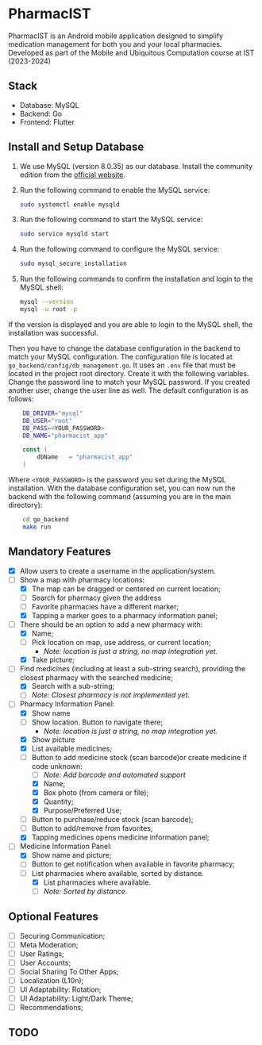 # PharmacIST
PharmacIST is an Android mobile application designed to simplify medication management for both you and your local pharmacies. Developed as part of the Mobile and Ubiquitous Computation course at IST (2023-2024)

## Stack
- Database: MySQL 
- Backend: Go
- Frontend: Flutter

## Install and Setup Database
1. We use MySQL (version 8.0.35) as our database. Install the community edition from the [official website](https://dev.mysql.com/downloads/mysql/).
2. Run the following command to enable the MySQL service:

    ```bash
    sudo systemctl enable mysqld
    ```
3. Run the following command to start the MySQL service:

    ```bash
    sudo service mysqld start
    ```
4. Run the following command to configure the MySQL service:

    ```bash
    sudo mysql_secure_installation
    ```
5. Run the following commands to confirm the installation and login to the MySQL shell:

    ```bash
    mysql --version
    mysql -u root -p
    ```
If the version is displayed and you are able to login to the MySQL shell, the installation was successful.

Then you have to change the database configuration in the backend to match your MySQL configuration. The configuration file is located at `go_backend/config/db_management.go`. It uses an `.env` file that must be located in the project root directory. Create it with the following variables. Change the password line to match your MySQL password. If you created another user, change the user line as well. The default configuration is as follows:

```bash
    DB_DRIVER="mysql"
    DB_USER="root"
    DB_PASS=<YOUR_PASSWORD>
    DB_NAME="pharmacist_app"

```

```go
    const (
        dbName   = "pharmacist_app"
    )
```
Where `<YOUR_PASSWORD>` is the password you set during the MySQL installation.
With the database configuration set, you can now run the backend with the following command (assuming you are in the main directory):

```bash
    cd go_backend
    make run
```

## Mandatory Features
- [x] Allow users to create a username in the application/system.
- [ ] Show a map with pharmacy locations:
    - [x] The map can be dragged or centered on current location;
    - [ ] Search for pharmacy given the address
    - [ ] Favorite pharmacies have a different marker;
    - [x] Tapping a marker goes to a pharmacy information panel;
- [ ] There should be an option to add a new pharmacy with:
    - [x] Name;
    - [ ] Pick location on map, use address, or current location;
        - *Note: location is just a string, no map integration yet.*
    - [x] Take picture;
- [ ] Find medicines (including at least a sub-string search), providing the closest pharmacy with the searched medicine;
    - [x] Search with a sub-string;
    - [ ] *Note: Closest pharmacy is not implemented yet.*
- [ ] Pharmacy Information Panel:
    - [x] Show name
    - [ ] Show location. Button to navigate there;
        - *Note: location is just a string, no map integration yet.*
    - [x] Show picture
    - [x] List available medicines;
    - [ ] Button to add medicine stock (scan barcode)or create medicine if code unknown:
        - [ ] *Note: Add barcode and automated support*
        - [x] Name;
        - [x] Box photo (from camera or file);
        - [x] Quantity;
        - [x] Purpose/Preferred Use;
    - [ ] Button to purchase/reduce stock (scan barcode);
    - [ ] Button to add/remove from favorites;
    - [x] Tapping medicines opens medicine information panel;
- [ ] Medicine Information Panel:
    - [x] Show name and picture;
    - [ ] Button to get notification when available in favorite pharmacy;
    - [ ] List pharmacies where available, sorted by distance.
        - [x] List pharmacies where available.
        - [ ] *Note: Sorted by distance.*

## Optional Features
- [ ] Securing Communication;
- [ ] Meta Moderation;
- [ ] User Ratings;
- [ ] User Accounts;
- [ ] Social Sharing To Other Apps;
- [ ] Localization (L10n);
- [ ] UI Adaptability: Rotation;
- [ ] UI Adaptability: Light/Dark Theme;
- [ ] Recommendations;

## TODO
